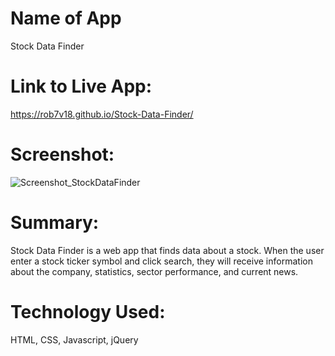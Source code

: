 # Name of App 
Stock Data Finder

# Link to Live App: 
https://rob7v18.github.io/Stock-Data-Finder/

# Screenshot:
![Screenshot_StockDataFinder](https://user-images.githubusercontent.com/61677869/82272178-726da880-993f-11ea-9c7b-c9d0eb744b87.JPG)

# Summary: 
Stock Data Finder is a web app that finds data about a stock. When the user enter a stock ticker symbol and click search, they will receive information about the company, statistics, sector performance, and current news.

# Technology Used: 
HTML, CSS, Javascript, jQuery

